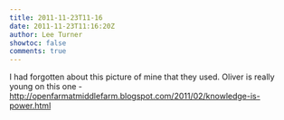 ```yaml
---
title: 2011-11-23T11-16
date: 2011-11-23T11:16:20Z
author: Lee Turner
showtoc: false
comments: true
---
```


I had forgotten about this picture of mine that they used.  Oliver is really young on this one - http://openfarmatmiddlefarm.blogspot.com/2011/02/knowledge-is-power.html


